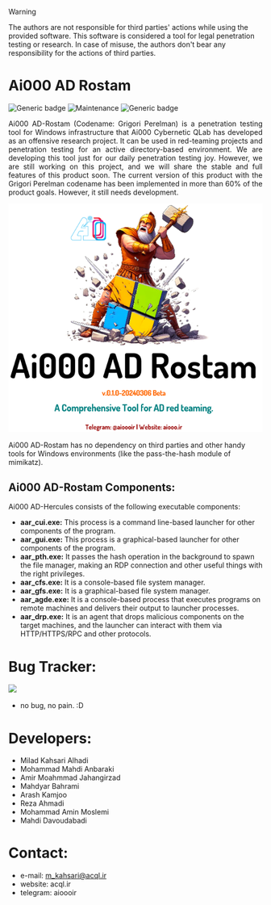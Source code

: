 > [!WARNING]
> The authors are not responsible for third parties' actions while using the provided software. This software is considered a tool for legal penetration testing or research. In case of misuse, the authors don't bear any responsibility for the actions of third parties.

# Ai000 AD Rostam
![Generic badge](https://img.shields.io/badge/Version-v.0.1.0.20240306-red.svg)
![Maintenance](https://img.shields.io/badge/Maintained%3F-yes-green.svg)
![Generic badge](https://img.shields.io/badge/Windows-Passed-blue.svg)

<p align="justify">Ai000 AD-Rostam (Codename: Grigori Perelman) is a penetration testing tool for Windows infrastructure that Ai000 Cybernetic QLab has developed as an offensive research project. It can be used in red-teaming projects and penetration testing for an active directory-based environment. We are developing this tool just for our daily penetration testing joy. However, we are still working on this project, and we will share the stable and full features of this product soon. The current version of this product with the Grigori Perelman codename has been implemented in more than 60% of the product goals. However, it still needs development.</p>

<p align="center">
<img src="https://github.com/aiooord/hercules/blob/main/v.0.1.0-20240306.PNG">
</p>

Ai000 AD-Rostam has no dependency on third parties and other handy tools for Windows environments (like the pass-the-hash module of mimikatz).

## Ai000 AD-Rostam Components:
Ai000 AD-Hercules consists of the following executable components:
- **aar_cui.exe:** This process is a command line-based launcher for other components of the program.
- **aar_gui.exe:** This process is a graphical-based launcher for other components of the program.
- **aar_pth.exe:** It passes the hash operation in the background to spawn the file manager, making an RDP connection and other useful things with the right privileges.
- **aar_cfs.exe:** It is a console-based file system manager.
- **aar_gfs.exe:** It is a graphical-based file system manager.
- **aar_agde.exe:** It is a console-based process that executes programs on remote machines and delivers their output to launcher processes.
- **aar_drp.exe:** It is an agent that drops malicious components on the target machines, and the launcher can interact with them via HTTP/HTTPS/RPC and other protocols. 

# Bug Tracker:
![](https://img.shields.io/static/v1?label=&message=aar-v.0.1.0.20240306:&color=red)
- no bug, no pain. :D

# Developers:
- Milad Kahsari Alhadi
- Mohammad Mahdi Anbaraki
- Amir Moahmmad Jahangirzad
- Mahdyar Bahrami
- Arash Kamjoo
- Reza Ahmadi
- Mohammad Amin Moslemi
- Mahdi Davoudabadi
  
# Contact:
- e-mail: m_kahsari@acql.ir
- website: acql.ir
- telegram: aioooir
